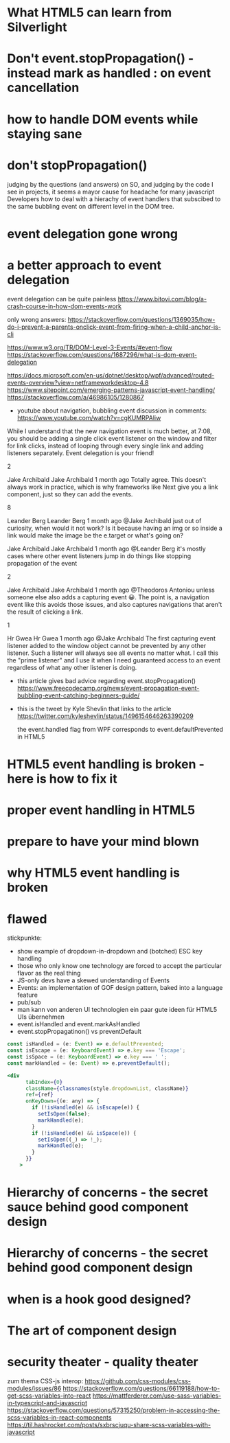 # What HTML5 can learn from Silverlight

# Don't event.stopPropagation() - instead mark as handled : on event cancellation

# how to handle DOM events while staying sane

# don't stopPropagation()

judging by the questions (and answers) on SO, and judging by the code I see in projects, it seems a mayor cause for headache for many javascript Developers
how to deal with a hierachy of event handlers that subscibed to the same bubbling event on different level in the DOM tree.

# event delegation gone wrong

# a better approach to event delegation

event delegation can be quite painless
https://www.bitovi.com/blog/a-crash-course-in-how-dom-events-work

only wrong answers:
https://stackoverflow.com/questions/1369035/how-do-i-prevent-a-parents-onclick-event-from-firing-when-a-child-anchor-is-cli

https://www.w3.org/TR/DOM-Level-3-Events/#event-flow
https://stackoverflow.com/questions/1687296/what-is-dom-event-delegation

https://docs.microsoft.com/en-us/dotnet/desktop/wpf/advanced/routed-events-overview?view=netframeworkdesktop-4.8
https://www.sitepoint.com/emerging-patterns-javascript-event-handling/
https://stackoverflow.com/a/46986105/1280867

- youtube about navigation, bubbling event discussion in comments:
  https://www.youtube.com/watch?v=cgKUMRPAliw

While I understand that the new navigation event is much better, at 7:08, you should be adding a single click event listener on the window and filter for link clicks, instead of looping through every single link and adding listeners separately. Event delegation is your friend!

2

Jake Archibald
Jake Archibald
1 month ago
Totally agree. This doesn't always work in practice, which is why frameworks like Next give you a link component, just so they can add the events.

8

Leander Berg
Leander Berg
1 month ago
@Jake Archibald just out of curiosity, when would it not work? Is it because having an img or so inside a link would make the image be the e.target or what's going on?

Jake Archibald
Jake Archibald
1 month ago
@Leander Berg it's mostly cases where other event listeners jump in do things like stopping propagation of the event

2

Jake Archibald
Jake Archibald
1 month ago
@Theodoros Antoniou unless someone else also adds a capturing event 😀. The point is, a navigation event like this avoids those issues, and also captures navigations that aren't the result of clicking a link.

1

Hr Gwea
Hr Gwea
1 month ago
@Jake Archibald The first capturing event listener added to the window object cannot be prevented by any other listener. Such a listener will always see all events no matter what.
I call this the "prime listener" and I use it when I need guaranteed access to an event regardless of what any other listener is doing.

- this article gives bad advice regarding event.stopPropagation()
  https://www.freecodecamp.org/news/event-propagation-event-bubbling-event-catching-beginners-guide/

- this is the tweet by Kyle Shevlin that links to the article
  https://twitter.com/kyleshevlin/status/1496154646263390209

  the event.handled flag from WPF corresponds to event.defaultPrevented in HTML5

# HTML5 event handling is broken - here is how to fix it

# proper event handling in HTML5

# prepare to have your mind blown

# why HTML5 event handling is broken

# flawed

stickpunkte:

- show example of dropdown-in-dropdown and (botched) ESC key handling
- those who only know one technology are forced to accept the particular flavor as the real thing
- JS-only devs have a skewed understanding of Events
- Events: an implementation of GOF design pattern, baked into a language feature
- pub/sub
- man kann von anderen UI technologien ein paar gute ideen für HTML5 UIs übernehmen
- event.isHandled and event.markAsHandled
- event.stopPropagatinon() vs preventDefault

```jsx
const isHandled = (e: Event) => e.defaultPrevented;
const isEscape = (e: KeyboardEvent) => e.key === 'Escape';
const isSpace = (e: KeyboardEvent) => e.key === ' ';
const markHandled = (e: Event) => e.preventDefault();

<div
      tabIndex={0}
      className={classnames(style.dropdownList, className)}
      ref={ref}
      onKeyDown={(e: any) => {
        if (!isHandled(e) && isEscape(e)) {
          setIsOpen(false);
          markHandled(e);
        }
        if (!isHandled(e) && isSpace(e)) {
          setIsOpen((_) => !_);
          markHandled(e);
        }
      }}
    >
```

# Hierarchy of concerns - the secret sauce behind good component design

# Hierarchy of concerns - the secret behind good component design

# when is a hook good designed?

# The art of component design

# security theater - quality theater

zum thema CSS-js interop:
https://github.com/css-modules/css-modules/issues/86
https://stackoverflow.com/questions/66119188/how-to-get-scss-variables-into-react
https://mattferderer.com/use-sass-variables-in-typescript-and-javascript
https://stackoverflow.com/questions/57315250/problem-in-accessing-the-scss-variables-in-react-components
https://til.hashrocket.com/posts/sxbrscjuqu-share-scss-variables-with-javascript
